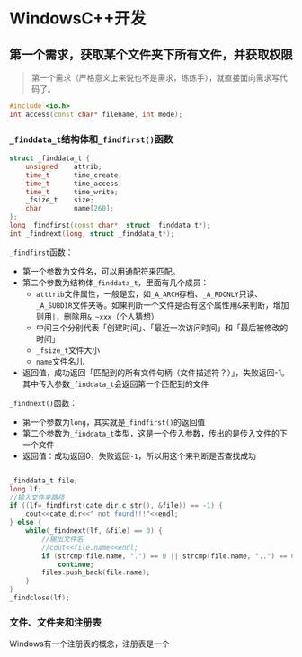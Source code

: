 # WindowsC++开发

## 第一个需求，获取某个文件夹下所有文件，并获取权限

>   第一个需求（严格意义上来说也不是需求，练练手），就直接面向需求写代码了。



```cpp
#include <io.h>
int access(const char* filename, int mode);
```

### `_finddata_t`结构体和`_findfirst()`函数

```cpp
struct _finddata_t {
    unsigned    attrib;
    time_t      time_create;   
    time_t      time_access;   
    time_t      time_write;
    _fsize_t    size;
    char        name[260];
};
long _findfirst(const char*, struct _finddata_t*);
int _findnext(long, struct _finddata_t*);
```

`_findfirst`函数：

-   第一个参数为文件名，可以用通配符来匹配。
-   第二个参数为结构体`_finddata_t`，里面有几个成员：
    -   `atttrib`文件属性，一般是宏，如`_A_ARCH`存档、`_A_RDONLY`只读、`_A_SUBDIR`文件夹等。如果判断一个文件是否有这个属性用`&`来判断，增加则用`|`，删除用`& ~xxx`（个人猜想）
    -   中间三个分别代表「创建时间」、「最近一次访问时间」和「最后被修改的时间」
    -   `_fsize_t`文件大小
    -   `name`文件名儿
-   返回值，成功返回「匹配到的所有文件句柄（文件描述符？）」，失败返回-1。其中传入参数`_finddata_t`会返回第一个匹配到的文件

`_findnext()`函数：

-   第一个参数为`long`，其实就是`_findfirst()`的返回值
-   第二个参数为`_finddata_t`类型，这是一个传入参数，传出的是传入文件的下一个文件
-   返回值：成功返回0，失败返回`-1`，所以用这个来判断是否查找成功




```cpp

_finddata_t file;
long lf;
//输入文件夹路径
if ((lf=_findfirst(cate_dir.c_str(), &file)) == -1) {
    cout<<cate_dir<<" not found!!!"<<endl;
} else {
    while(_findnext(lf, &file) == 0) {
        //输出文件名
        //cout<<file.name<<endl;
        if (strcmp(file.name, ".") == 0 || strcmp(file.name, "..") == 0)
            continue;
        files.push_back(file.name);
    }
}
_findclose(lf);
```



### 文件、文件夹和注册表

Windows有一个注册表的概念，注册表是一个
